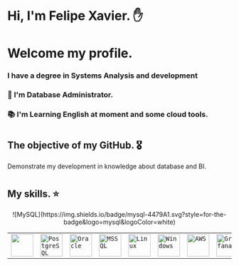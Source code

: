 # Hi, I'm Felipe Xavier. ✋

# Welcome my profile. 

### I have a degree in Systems Analysis and development
### :office: I'm Database Administrator.
### :books: I'm Learning English at moment and some cloud tools.
#

## The objective of my GitHub. 🎖️ 
Demonstrate my development in knowledge about database and BI.
# 
## My skills. ⭐

<div align="center">
	<table>
		<tr>
			<td><code><img width="50" src="![MySQL](https://img.shields.io/badge/mysql-4479A1.svg?style=for-the-badge&logo=mysql&logoColor=white)"/></code></td>
			![MySQL](https://img.shields.io/badge/mysql-4479A1.svg?style=for-the-badge&logo=mysql&logoColor=white)
			<td><code><img width="50" src="https://user-images.githubusercontent.com/25181517/117208740-bfb78400-adf5-11eb-97bb-09072b6bedfc.png" alt="PostgreSQL" title="PostgreSQL"/></code></td>
			<td><code><img width="50" src="https://user-images.githubusercontent.com/25181517/117208736-bdedc080-adf5-11eb-912f-61c7d43705f6.png" alt="Oracle" title="Oracle"/></code></td>
			<td><code><img width="50" src="https://github.com/marwin1991/profile-technology-icons/assets/19180175/3b371807-db7c-45b4-8720-c0cfc901680a" alt="MSSQL" title="MSSQL"/></code></td>
			<td><code><img width="50" src="https://github.com/marwin1991/profile-technology-icons/assets/76662862/2481dc48-be6b-4ebb-9e8c-3b957efe69fa" alt="Linux" title="Linux"/></code></td>
			<td><code><img width="50" src="https://user-images.githubusercontent.com/25181517/186884150-05e9ff6d-340e-4802-9533-2c3f02363ee3.png" alt="Windows" title="Windows"/></code></td>
			<td><code><img width="50" src="https://user-images.githubusercontent.com/25181517/183896132-54262f2e-6d98-41e3-8888-e40ab5a17326.png" alt="AWS" title="AWS"/></code></td>
			<td><code><img width="50" src="https://user-images.githubusercontent.com/25181517/182534075-4962068b-4407-46c2-ac67-ddcb86af30cc.png" alt="Grafana" title="Grafana"/></code></td>
		</tr>
	</table>
</div>


